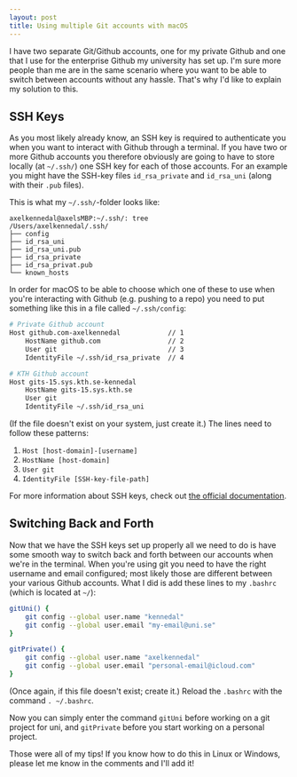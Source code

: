 ```yaml
---
layout: post
title: Using multiple Git accounts with macOS
---
```

I have two separate Git/Github accounts, one for my private Github and one that I use for the enterprise Github my university has set up. I'm sure more people than me are in the same scenario where you want to be able to switch between accounts without any hassle. That's why I'd like to explain my solution to this.

## SSH Keys
As you most likely already know, an SSH key is required to authenticate you when you want to interact with Github through a terminal.
If you have two or more Github accounts you therefore obviously are going to have to store locally (at `~/.ssh/`) one SSH key for each of those accounts.
For an example you might have the SSH-key files `id_rsa_private` and `id_rsa_uni` (along with their `.pub` files).

This is what my `~/.ssh/`-folder looks like:

```
axelkennedal@axelsMBP:~/.ssh/: tree
/Users/axelkennedal/.ssh/
├── config
├── id_rsa_uni
├── id_rsa_uni.pub
├── id_rsa_private
├── id_rsa_privat.pub
└── known_hosts
```

In order for macOS to be able to choose which one of these to use when you're interacting with Github (e.g. pushing to a repo) you need to put something like this in a file called `~/.ssh/config`:

```bash
# Private Github account
Host github.com-axelkennedal            // 1
    HostName github.com                 // 2
    User git                            // 3
    IdentityFile ~/.ssh/id_rsa_private  // 4

# KTH Github account
Host gits-15.sys.kth.se-kennedal
    HostName gits-15.sys.kth.se
    User git
    IdentityFile ~/.ssh/id_rsa_uni
```

(If the file doesn't exist on your system, just create it.)
The lines need to follow these patterns:
1. `Host [host-domain]-[username]`
2. `HostName [host-domain]`
3. `User git`
4. `IdentityFile [SSH-key-file-path]`

For more information about SSH keys, check out <a target="_blank" href="https://help.github.com/articles/connecting-to-github-with-ssh/">the official documentation</a>.

## Switching Back and Forth
Now that we have the SSH keys set up properly all we need to do is have some smooth way to switch back and forth between our accounts when we're in the terminal. When you're using git you need to have the right username and email configured; most likely those are different between your various Github accounts. What I did is add these lines to my `.bashrc` (which is located at `~/`):

```bash
gitUni() {
    git config --global user.name "kennedal"
    git config --global user.email "my-email@uni.se"
}

gitPrivate() {
    git config --global user.name "axelkennedal"
    git config --global user.email "personal-email@icloud.com"
}

```
(Once again, if this file doesn't exist; create it.) Reload the `.bashrc` with the command `. ~/.bashrc`.

Now you can simply enter the command `gitUni` before working on a git project for uni, and `gitPrivate` before you start working on a personal project.

Those were all of my tips! If you know how to do this in Linux or Windows, please let me know in the comments and I'll add it!
